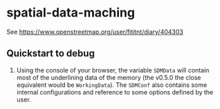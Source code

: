 # spatial-data-maching

See <https://www.openstreetmap.org/user/fititnt/diary/404303>


## Quickstart to debug

1. Using the console of your browser, the variable `SDMData` will contain most of the underlining data of the memory (the v0.5.0 the close equivalent would be `WorkingData`). The `SDMConf` also contains some internal configurations and reference to some options defined by the user.
